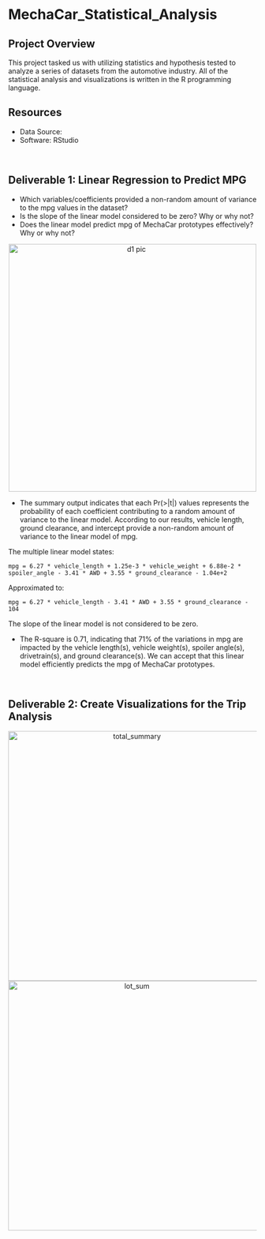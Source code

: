 # MechaCar_Statistical_Analysis

## Project Overview
This project tasked us with utilizing statistics and hypothesis tested to analyze a series of datasets from the automotive industry. All of the statistical analysis and visualizations is written in the R programming language.

## Resources
- Data Source:
- Software: RStudio

<br>

## Deliverable 1: Linear Regression to Predict MPG
- Which variables/coefficients provided a non-random amount of variance to the mpg values in the dataset?
- Is the slope of the linear model considered to be zero? Why or why not?
- Does the linear model predict mpg of MechaCar prototypes effectively? Why or why not?

<p align="center"><img width="502" alt="d1 pic" src="https://user-images.githubusercontent.com/96352751/162641671-dd03b4ab-fa5a-474f-960e-c43c5b11a710.png"></p>

- The summary output indicates that each Pr(>|t|) values represents the probability of each coefficient contributing to a random amount of variance to the linear model. According to our results, vehicle length, ground clearance, and intercept provide a non-random amount of variance to the linear model of mpg.

The multiple linear model states:
```
mpg = 6.27 * vehicle_length + 1.25e-3 * vehicle_weight + 6.88e-2 * spoiler_angle - 3.41 * AWD + 3.55 * ground_clearance - 1.04e+2
```
Approximated to:

```
mpg = 6.27 * vehicle_length - 3.41 * AWD + 3.55 * ground_clearance - 104
```
The slope of the linear model is not considered to be zero.

- The R-square is 0.71, indicating that 71% of the variations in mpg are impacted by the vehicle length(s), vehicle weight(s), spoiler angle(s), drivetrain(s), and ground clearance(s). We can accept that this linear model efficiently predicts the mpg of MechaCar prototypes.
<br>

## Deliverable 2: Create Visualizations for the Trip Analysis

<p align="center"><img width="506" alt="total_summary" src="https://user-images.githubusercontent.com/96352751/162643544-5ece6bea-0504-469e-a541-a9d367014e5d.png">

<img width="506" alt="lot_sum" src="https://user-images.githubusercontent.com/96352751/162643662-b6a31db4-892d-48b7-9a53-c9510055f442.png">

</p>



